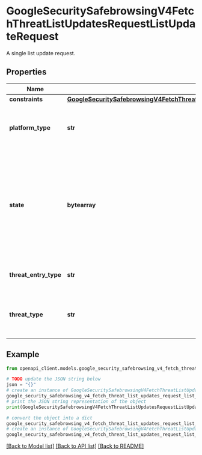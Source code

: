 # GoogleSecuritySafebrowsingV4FetchThreatListUpdatesRequestListUpdateRequest

A single list update request.

## Properties

Name | Type | Description | Notes
------------ | ------------- | ------------- | -------------
**constraints** | [**GoogleSecuritySafebrowsingV4FetchThreatListUpdatesRequestListUpdateRequestConstraints**](GoogleSecuritySafebrowsingV4FetchThreatListUpdatesRequestListUpdateRequestConstraints.md) |  | [optional] 
**platform_type** | **str** | The type of platform at risk by entries present in the list. | [optional] 
**state** | **bytearray** | The current state of the client for the requested list (the encrypted client state that was received from the last successful list update). | [optional] 
**threat_entry_type** | **str** | The types of entries present in the list. | [optional] 
**threat_type** | **str** | The type of threat posed by entries present in the list. | [optional] 

## Example

```python
from openapi_client.models.google_security_safebrowsing_v4_fetch_threat_list_updates_request_list_update_request import GoogleSecuritySafebrowsingV4FetchThreatListUpdatesRequestListUpdateRequest

# TODO update the JSON string below
json = "{}"
# create an instance of GoogleSecuritySafebrowsingV4FetchThreatListUpdatesRequestListUpdateRequest from a JSON string
google_security_safebrowsing_v4_fetch_threat_list_updates_request_list_update_request_instance = GoogleSecuritySafebrowsingV4FetchThreatListUpdatesRequestListUpdateRequest.from_json(json)
# print the JSON string representation of the object
print(GoogleSecuritySafebrowsingV4FetchThreatListUpdatesRequestListUpdateRequest.to_json())

# convert the object into a dict
google_security_safebrowsing_v4_fetch_threat_list_updates_request_list_update_request_dict = google_security_safebrowsing_v4_fetch_threat_list_updates_request_list_update_request_instance.to_dict()
# create an instance of GoogleSecuritySafebrowsingV4FetchThreatListUpdatesRequestListUpdateRequest from a dict
google_security_safebrowsing_v4_fetch_threat_list_updates_request_list_update_request_from_dict = GoogleSecuritySafebrowsingV4FetchThreatListUpdatesRequestListUpdateRequest.from_dict(google_security_safebrowsing_v4_fetch_threat_list_updates_request_list_update_request_dict)
```
[[Back to Model list]](../README.md#documentation-for-models) [[Back to API list]](../README.md#documentation-for-api-endpoints) [[Back to README]](../README.md)


